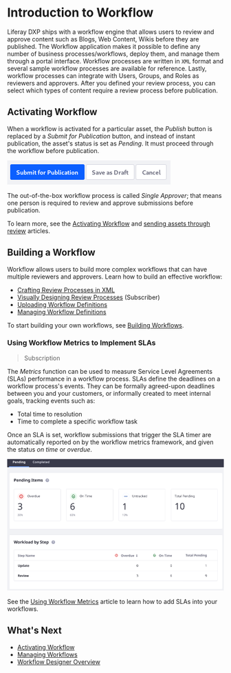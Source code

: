 # Introduction to Workflow

Liferay DXP ships with a workflow engine that allows users to review and approve content such as Blogs, Web Content, Wikis before they are published. The Workflow application makes it possible to define any number of business processes/workflows, deploy them, and manage them through a portal interface. Workflow processes are written in `XML` format and several sample workflow processes are available for reference. Lastly, workflow processes can integrate with Users, Groups, and Roles as reviewers and approvers. After you defined your review process, you can select which types of content require a review process before publication.

## Activating Workflow

When a workflow is activated for a particular asset, the _Publish_ button is replaced by a _Submit for Publication_ button, and instead of instant publication, the asset's status is set as _Pending_. It must proceed through the workflow before publication.

![Instead of a Publish button, a Submit for Publication button appears for workflow-enabled resources.](./introduction-to-workflow/images/01.png)

The out-of-the-box workflow process is called _Single Approver_; that means one person is required to review and approve submissions before publication.

To learn more, see the [Activating Workflow](./activating-workflow.md) and [sending assets through review](./reviewing-assets.md) articles.

## Building a Workflow

Workflow allows users to build more complex workflows that can have multiple reviewers and approvers. Learn how to build an effective workflow:

* [Crafting Review Processes in XML](https://help.liferay.com/hc/articles/360029147791-Introduction-to-Crafting-XML-Workflow-Definitions)
* [Visually Designing Review Processes](./designing-and-managing-workflows/workflow-designer/workflow-designer-overview.md) (Subscriber)
* [Uploading Workflow Definitions](./designing-and-managing-workflows/managing-workflows.md#uploading-a-new-workflow-definitions)
* [Managing Workflow Definitions](./designing-and-managing-workflows/managing-workflows.md)

To start building your own workflows, see [Building Workflows](./designing-and-managing-workflows/building-workflows.md).

### Using Workflow Metrics to Implement SLAs

> Subscription

The _Metrics_ function can be used to measure Service Level Agreements (SLAs) performance in a workflow process. SLAs define the deadlines on a workflow process's events. They can be formally agreed-upon deadlines between you and your customers, or informally created to meet internal goals, tracking events such as:

* Total time to resolution
* Time to complete a specific workflow task

Once an SLA is set, workflow submissions that trigger the SLA timer are automatically reported on by the workflow metrics framework, and given the status _on time_ or _overdue_.

![See Workflow Reports generated based on your SLAs.](./introduction-to-workflow/images/02.png)

See the [Using Workflow Metrics](./using-workflows/using-workflow-metrics.md) article to learn how to add SLAs into your workflows.

## What's Next

* [Activating Workflow](./using-workflows/activating-workflow.md)
* [Managing Workflows](./designing-and-managing-workflows/managing-workflows.md)
* [Workflow Designer Overview](./designing-and-managing-workflows/workflow-designer/workflow-designer-overview.md)
